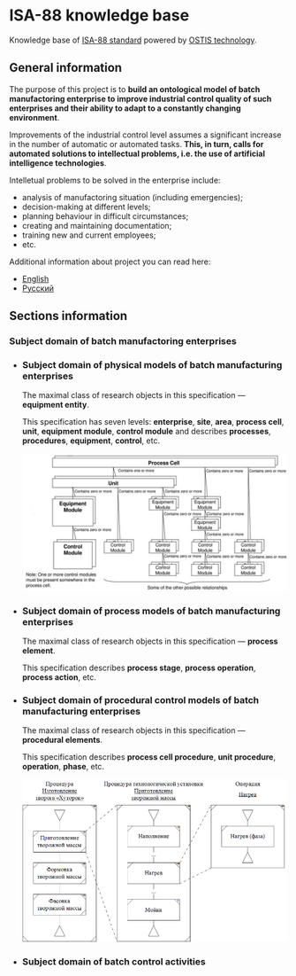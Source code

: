 # ISA-88 knowledge base

Knowledge base of [ISA-88 standard](http://www.isa-88.com/) powered by [OSTIS technology](https://github.com/ostis-dev).  

## General information

The purpose of this project is to **build an ontological model of batch manufactoring enterprise to improve industrial control quality of such enterprises and their ability to adapt to a constantly changing environment**.

Improvements of the industrial control level assumes a significant increase in the number of automatic or automated tasks. **This, in turn, calls for automated solutions to intellectual problems, i.e. the use of artificial intelligence technologies**.

Intelletual problems to be solved in the enterprise include:
* analysis of manufactoring situation (including emergencies);
* decision-making at different levels;
* planning behaviour in difficult circumstances;
* creating and maintaining documentation;
* training new and current employees;
* etc.

Additional information about project you can read here:
* [English](https://drive.google.com/drive/folders/16n6sTeduw4ehCRdiTJEYZ4sMFfhCLlOP)
* [Русский](https://drive.google.com/drive/folders/1J85E336w4gYwgp0HQUV-UIvgW2ip02XZ)

## Sections information

### Subject domain of batch manufactoring enterprises
* ### Subject domain of physical models of batch manufacturing enterprises

  The maximal class of research objects in this specification — **equipment entity**.
  
  This specification has seven levels: **enterprise**, **site**, **area**, **process cell**, **unit**, **equipment module**, **control module** and describes **processes**, **procedures**, **equipment**, **control**, etc.

  ![Physical models example](readme_images/physical_models.png?raw=true)

* ### Subject domain of process models of batch manufacturing enterprises

  The maximal class of research objects in this specification — **process element**.

  This specification describes **process stage**, **process operation**, **process action**, etc.

* ### Subject domain of procedural control models of batch manufacturing enterprises

  The maximal class of research objects in this specification — **procedural elements**.
  
  This specification describes **process cell procedure**, **unit procedure**, **operation**, **phase**, etc. 

  ![Procedural control models example](readme_images/procedural_control_models.png?raw=true)

* ### Subject domain of batch control activities
